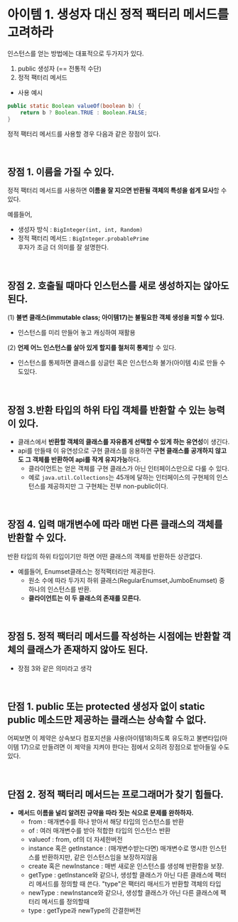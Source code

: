 아이템 1. 생성자 대신 정적 팩터리 메서드를 고려하라
===================================================

인스턴스를 얻는 방법에는 대표적으로 두가지가 있다.

1.	public 생성자 (== 전통적 수단)
2.	정적 팩터리 메서드

- 사용 예시
```java
public static Boolean valueOf(boolean b) {
    return b ? Boolean.TRUE : Boolean.FALSE;
}
```

정적 팩터리 메서드를 사용할 경우 다음과 같은 장점이 있다.

<br/>

장점 1. 이름을 가질 수 있다.
----------------------------

정적 팩터리 메서드를 사용하면 **이름을 잘 지으면 반환될 객체의 특성을 쉽게 묘사**할 수 있다.

예를들어,  

- 생성자 방식 : `BigInteger(int, int, Random)`
- 정적 팩터리 메서드 : `BigInteger.probablePrime`   
후자가 조금 더 의미를 잘 설명한다.

<br/>

장점 2. 호출될 때마다 인스턴스를 새로 생성하지는 않아도 된다.
-------------------------------------------------------------

(1) **불변 클래스(immutable class; 아이템17)는 불필요한 객체 생성을 피할 수 있다.**

-	인스턴스를 미리 만들어 놓고 캐싱하여 재활용

(2) **언제 어느 인스턴스를 살아 있게 할지를 철처히 통제**할 수 있다.

-	인스턴스를 통제하면 클래스를 싱글턴 혹은 인스턴스화 불가(아이템 4)로 만들 수 도있다.

<br/>

장점 3.반환 타입의 하위 타입 객체를 반환할 수 있는 능력이 있다.
---------------------------------------------------------------

- 클래스에서 **반환할 객체의 클래스를 자유롭게 선택할 수 있게 하는 유연성**이 생긴다.  
- api를 만들때 이 유연성으로 구현 클래스를 응용하면 **구현 클래스를 공개하지 않고도 그 객체를 반환하여 api를 작게 유지가능**하다.
  - 클라이언트는 얻은 객체를 구현 클래스가 아닌 인터페이스만으로 다룰 수 있다.
  -	예로 `java.util.Collections`는 45개에 달하는 인터페이스의 구현체의 인스턴스를 제공하지만 그 구현체는 전부 non-public이다.

<br/>

장점 4. 입력 매개변수에 따라 매번 다른 클래스의 객체를 반환할 수 있다.
----------------------------------------------------------------------

반환 타입의 하위 타입이기만 하면 어떤 클래스의 객체를 반환하든 상관없다.

-	예를들어, Enumset클래스는 정적팩터리만 제공한다.
    -	원소 수에 따라 두가지 하위 클래스(RegularEnumset,JumboEnumset) 중 하나의 인스턴스를 반환.
    -	**클라이언트는 이 두 클래스의 존재를 모른다.**

<br/>

## 장점 5. 정적 팩터리 메서드를 작성하는 시점에는 반환할 객체의 클래스가 존재하지 않아도 된다.

- 장점 3와 같은 의미라고 생각

<br/>

단점 1. public 또는 protected 생성자 없이 static public 메소드만 제공하는 클래스는 상속할 수 없다.
--------------------------------------------------------------------------------------------------

어찌보면 이 제약은 상속보다 컴포지션을 사용(아이템18)하도록 유도하고 불변타입(아이템 17)으로 만들려면 이 제약을 지켜야 한다는 점에서 오히려 장점으로 받아들일 수도 있다.

<br/>

단점 2. 정적 팩터리 메서드는 프로그래머가 찾기 힘들다.
------------------------------------------------------


-	**메서드 이름을 널리 알려진 규약을 따라 짓는 식으로 문제를 완하하자.**
	-	from : 매개변수를 하나 받아서 해당 타입의 인스턴스를 반환
	-	of : 여러 매개변수를 받아 적합한 타입의 인스턴스 반환
	-	valueof : from, of의 더 자세한버전
	-	instance 혹은 getInstance : (매개변수받는다면) 매개변수로 명시한 인스턴스를 반환하지만, 같은 인스턴스임을 보장하지않음
	-	create 혹은 newInstance : 매번 새로운 인스턴스를 생성해 반환함을 보장.
	-	getType : getInstance와 같으나, 생성할 클래스가 아닌 다른 클래스에 팩터리 메서드를 정의할 때 쓴다. "type"은 팩터리 매서드가 반환할 객체의 타입
	-	newType : newInstance와 같으나, 생성할 클래스가 아닌 다른 클래스에 팩터리 메서드를 정의할때
	-	type : getType과 newType의 간결한버전
